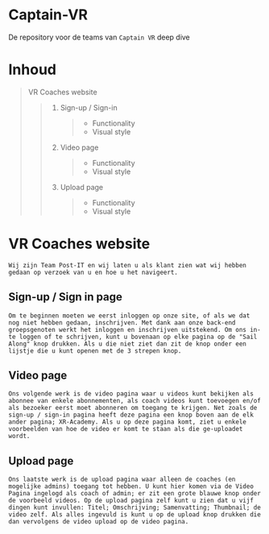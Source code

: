 # Captain-VR

De repository voor de teams van `Captain VR` deep dive

# Inhoud

> VR Coaches website
>
> > 1.  Sign-up / Sign-in
> >     > - Functionality
> >     > - Visual style
> > 2.  Video page
> >     > - Functionality
> >     > - Visual style
> > 3.  Upload page
> >     > - Functionality
> >     > - Visual style

# VR Coaches website

`Wij zijn Team Post-IT en wij laten u als klant zien wat wij hebben gedaan op verzoek van u en hoe u het navigeert.`

## Sign-up / Sign in page

`Om te beginnen moeten we eerst inloggen op onze site, of als we dat nog niet hebben gedaan, inschrijven. Met dank aan onze back-end groepsgenoten werkt het inloggen en inschrijven uitstekend. Om ons in- te loggen of te schrijven, kunt u bovenaan op elke pagina op de "Sail Along" knop drukken. Als u die niet ziet dan zit de knop onder een lijstje die u kunt openen met de 3 strepen knop.`

## Video page

`Ons volgende werk is de video pagina waar u videos kunt bekijken als abonnee van enkele abonnementen, als coach videos kunt toevoegen en/of als bezoeker eerst moet abonneren om toegang te krijgen. Net zoals de sign-up / sign-in pagina heeft deze pagina een knop boven aan de elk ander pagina; XR-Academy. Als u op deze pagina komt, ziet u enkele voorbeelden van hoe de video er komt te staan als die ge-uploadet wordt.`

## Upload page

`Ons laatste werk is de upload pagina waar alleen de coaches (en mogelijke admins) toegang tot hebben. U kunt hier komen via de Video Pagina ingelogd als coach of admin; er zit een grote blauwe knop onder de voorbeeld videos. Op de upload pagina zelf kunt u zien dat u vijf dingen kunt invullen: Titel; Omschrijving; Samenvatting; Thumbnail; de video zelf. Als alles ingevuld is kunt u op de upload knop drukken die dan vervolgens de video upload op de video pagina.`
